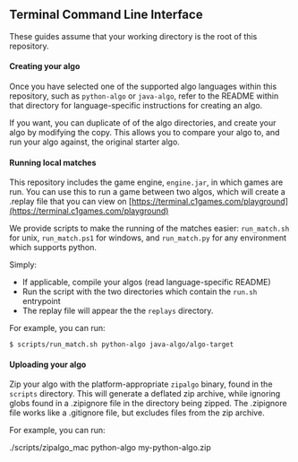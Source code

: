 ## Terminal Command Line Interface

These guides assume that your working directory is the root of this repository.

#### Creating your algo

Once you have selected one of the supported algo languages within this repository, such as `python-algo` 
or `java-algo`, refer to the README within that directory for language-specific instructions for 
creating an algo.

If you want, you can duplicate of of the algo directories, and create your algo by modifying the copy. 
This allows you to compare your algo to, and run your algo against, the original starter algo.

#### Running local matches

This repository includes the game engine, `engine.jar`, in which games are run. You can use this to run
a game between two algos, which will create a .replay file that you can view on 
[https://terminal.c1games.com/playground](https://terminal.c1games.com/playground)

We provide scripts to make the running of the matches easier: `run_match.sh` for unix, `run_match.ps1` 
for windows, and `run_match.py` for any environment which supports python. 

Simply:
- If applicable, compile your algos (read language-specific README)
- Run the script with the two directories which contain the `run.sh` entrypoint
- The replay file will appear the the `replays` directory.

For example, you can run:

```
$ scripts/run_match.sh python-algo java-algo/algo-target
```

#### Uploading your algo

Zip your algo with the platform-appropriate `zipalgo` binary, found in the `scripts` directory. This
will generate a deflated zip archive, while ignoring globs found in a .zipignore file in the directory 
being zipped. The .zipignore file works like a .gitignore file, but excludes files from the zip archive.

For example, you can run:

./scripts/zipalgo_mac python-algo my-python-algo.zip
